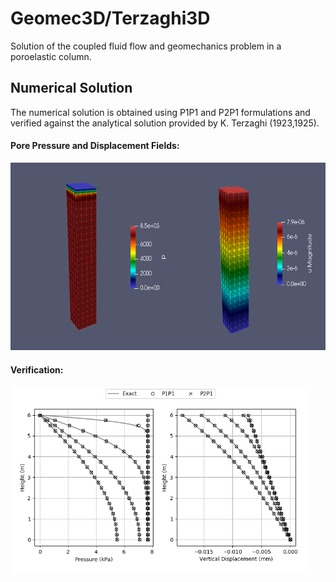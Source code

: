 # Geomec3D/Terzaghi3D

Solution of the coupled fluid flow and geomechanics problem in a poroelastic column.

## Numerical Solution

The numerical solution is obtained using P1P1 and P2P1 formulations and verified against the analytical solution provided by K. Terzaghi (1923,1925).

#### Pore Pressure and Displacement Fields:

<p float="left">
	<img src="figs/Solution.png" alt="Solution" height=300/>
</p>

#### Verification:

<p float="left">
	<img src="figs/Verification.png" alt="Verification" height=300/>
</p>